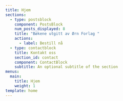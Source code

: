 ```yaml
---
title: Hjem
sections:
  - type: postsblock
    component: PostsBlock
    num_posts_displayed: 8
    title: "Bøkene utgitt av Ørn Forlag "
    actions:
      - label: Bestill nå
  - type: contactblock
    title: Kontakt oss
    section_id: contact
    component: ContactBlock
    subtitle: An optional subtitle of the section
menus:
  main:
    title: Hjem
    weight: 1
template: home
---
```

